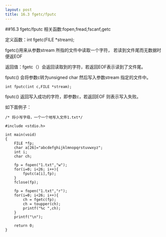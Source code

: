```yaml
---
layout: post
title: 16.3 fgetc/fputc 
---
```

##16.3 fgetc/fputc
相关函数:fopen,fread,fscanf,getc

定义函数：int fgetc(FILE \*stream); 

fgetc()用来从参数stream 所指的文件中读取一个字符，
若读到文件尾而无数据时便返EOF

返回值：fgetc（）会返回读取到的字符，若返回EOF表示读到了文件尾。

fputc() 会将参数c转为unsigned char 然后写入参数stream 指定的文件中。

	int fputc(int c,FILE *stream);
fputc() 返回写入成功的字符，即参数c，若返回EOF 则表示写入失败。

如下面例子：

	/* 将小写字母，一个一个地写入文件1.txt*/

	#include <stdio.h>

	int main(void)
	{
		FILE *fp;
		char a[26]="abcdefghijklmnopqrstuvwxyz";
		int i;
		char ch;
	
		fp = fopen("1.txt","w");
		for(i=0; i<26; i++){
			fputc(a[i],fp);
		}
		fclose(fp);
	
		fp = fopen("1.txt","r");
		for(i=0; i<26; i++){
			ch = fgetc(fp);
			ch = toupper(ch);
			printf("%c ",ch);
		}
		printf("\n");
	
		return 0;
	}
